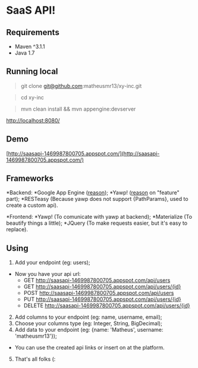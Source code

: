 # SaaS API!
## Requirements

- Maven ^3.1.1
- Java 1.7

## Running local

> git clone git@github.com:matheusmr13/xy-inc.git

> cd xy-inc

> mvn clean install && mvn appengine:devserver

[http://localhost:8080/](http://localhost:8080/)

## Demo

[http://saasapi-1469987800705.appspot.com/](http://saasapi-1469987800705.appspot.com/)

## Frameworks

*Backend:
 *Google App Engine ([reason](https://cloud.google.com/why-google/));
 *Yawp! ([reason](http://yawp.io/) on "feature" part);
 *RESTeasy (Because yawp does not support {PathParams}, used to create a custom api).

*Frontend:
 *Yawp! (To comunicate with yawp at backend);
 *Materialize (To beautify things a little);
 *JQuery (To make requests easier, but it's easy to replace).

## Using

1. Add your endpoint (eg: users);
  * Now you have your api url:
    * GET http://saasapi-1469987800705.appspot.com/api/users
    * GET http://saasapi-1469987800705.appspot.com/api/users/{id}
    * POST http://saasapi-1469987800705.appspot.com/api/users
    * PUT http://saasapi-1469987800705.appspot.com/api/users/{id}
    * DELETE http://saasapi-1469987800705.appspot.com/api/users/{id}
2. Add columns to your endpoint (eg: name, username, email);
3. Choose your columns type (eg: Integer, String, BigDecimal);
4. Add data to your endpoint (eg: {name: 'Matheus', username: 'matheusmr13'});
  * You can use the created api links or insert on at the platform.
5. That's all folks (:
